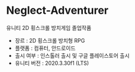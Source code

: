 # Neglect-Adventurer
유니티 2D 횡스크롤 방치게임 졸업작품


- 장르 : 2D 횡스크롤 방치형 RPG
- 플랫폼 : 컴퓨터, 안드로이드
- 출시 여부 : 인스톨러 출시 및 구글 플레이스토어 출시
- 유니티 버전 : 2020.3.30f1 (LTS)
